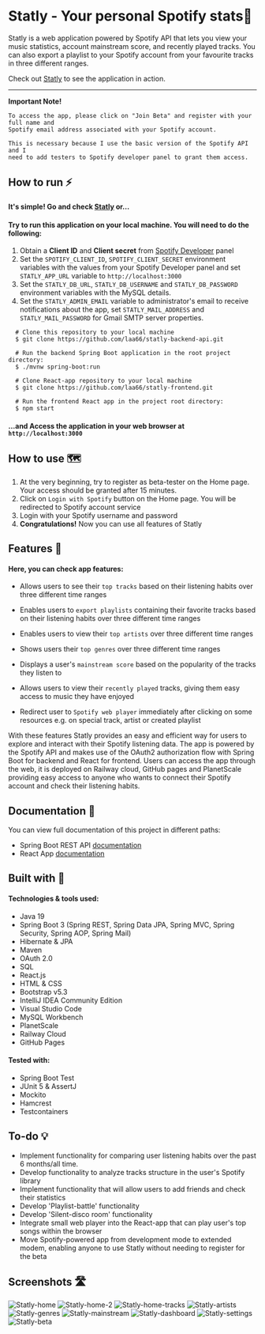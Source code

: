 # Statly - Your personal Spotify stats🎵

Statly is a web application powered by Spotify API that lets you view your music
statistics, account mainstream score, and recently played tracks.
You can also export a playlist to your Spotify account from your favourite tracks in three different
ranges.

Check out [Statly](https://laa66.github.io/statly-frontend/) to see the application in action.

<hr>

**Important Note!**

    To access the app, please click on "Join Beta" and register with your full name and 
    Spotify email address associated with your Spotify account.

    This is necessary because I use the basic version of the Spotify API and I
    need to add testers to Spotify developer panel to grant them access.

## How to run ⚡

#### It's simple! Go and check [Statly](https://laa66.github.io/statly-frontend/) or...
#### Try to run this application on your local machine. You will need to do the following:

1. Obtain a **Client ID** and **Client secret** from [Spotify Developer](https://developer.spotify.com/) panel
2. Set the ``SPOTIFY_CLIENT_ID``, ``SPOTIFY_CLIENT_SECRET`` environment variables
   with the values from your Spotify Developer panel and set ``STATLY_APP_URL``
   variable to ``http://localhost:3000``
3. Set the ``STATLY_DB_URL``, ``STATLY_DB_USERNAME`` and ``STATLY_DB_PASSWORD`` environment variables with the MySQL details.
4. Set the ``STATLY_ADMIN_EMAIL`` variable to administrator's email to receive notifications about the app, set ``STATLY_MAIL_ADDRESS`` and ``STATLY_MAIL_PASSWORD`` for Gmail SMTP server properties.
<!-- end -->

      # Clone this repository to your local machine
      $ git clone https://github.com/laa66/statly-backend-api.git

      # Run the backend Spring Boot application in the root project directory:
      $ ./mvnw spring-boot:run

      # Clone React-app repository to your local machine
      $ git clone https://github.com/laa66/statly-frontend.git
      
      # Run the frontend React app in the project root directory: 
      $ npm start

#### ...and Access the application in your web browser at ``http://localhost:3000``

## How to use 🗺️

1. At the very beginning, try to register as beta-tester on the Home page.
   Your access should be granted after 15 minutes.
2. Click on ``Login with Spotify`` button on the Home page. You will be redirected to Spotify account service
3. Login with your Spotify username and password
4. **Congratulations!** Now you can use all features of Statly

## Features 📌
#### Here, you can check app features:

* Allows users to see their ``top tracks`` based on their listening habits over three different time ranges

* Enables users to ``export playlists`` containing their favorite tracks based on their listening habits over three different time ranges

* Enables users to view their ``top artists`` over three different time ranges

* Shows users their ``top genres`` over three different time ranges

* Displays a user's ``mainstream score`` based on the popularity of the tracks they listen to

* Allows users to view their ``recently played`` tracks, giving them easy access to music they have enjoyed

* Redirect user to ``Spotify web player`` immediately after clicking on some resources e.g. on special track, artist or created playlist

With these features Statly provides an easy and efficient way for users to explore and interact with their Spotify listening data.
The app is powered by the Spotify API and makes use of the OAuth2 authorization flow with Spring Boot for backend and React for frontend.
Users can access the app through the web, it is deployed on Railway cloud, GitHub pages and PlanetScale providing easy access to anyone who wants to connect their Spotify account and check their listening habits.

## Documentation 📖

You can view full documentation of this project in different paths:

- Spring Boot REST API [documentation](./docs/REST-API-README.md)
- React App [documentation](./docs/React-app-README.md)

## Built with 🔨

#### Technologies & tools used:

- Java 19
- Spring Boot 3 (Spring REST, Spring Data JPA, Spring MVC, Spring Security, Spring AOP, Spring Mail)
- Hibernate & JPA
- Maven
- OAuth 2.0
- SQL
- React.js
- HTML & CSS
- Bootstrap v5.3
- IntelliJ IDEA Community Edition
- Visual Studio Code
- MySQL Workbench
- PlanetScale
- Railway Cloud
- GitHub Pages

#### Tested with:

- Spring Boot Test
- JUnit 5 & AssertJ
- Mockito
- Hamcrest
- Testcontainers


## To-do 💡

- Implement functionality for comparing user listening habits over the past 6 months/all time.
- Develop functionality to analyze tracks structure in the user's Spotify library
- Implement functionality that will allow users to add friends and check their statistics
- Develop 'Playlist-battle' functionality
- Develop 'Silent-disco room' functionality
- Integrate small web player into the React-app that can play user's top songs within the browser
- Move Spotify-powered app from development mode to extended modem, enabling anyone to use Statly without needing to register for the beta

## Screenshots 🛣️

![Statly-home](src/main/resources/image/statly-home.png)
![Statly-home-2](src/main/resources/image/statly-home-2.png)
![Statly-home-tracks](src/main/resources/image/statly-tracks.png)
![Statly-artists](src/main/resources/image/statly-artists.png)
![Statly-genres](src/main/resources/image/statly-genres.png)
![Statly-mainstream](src/main/resources/image/statly-mainstream.png)
![Statly-dashboard](src/main/resources/image/statly-dashboard.png)
![Statly-settings](src/main/resources/image/statly-settings.png)
![Statly-beta](src/main/resources/image/statly-beta.png)

